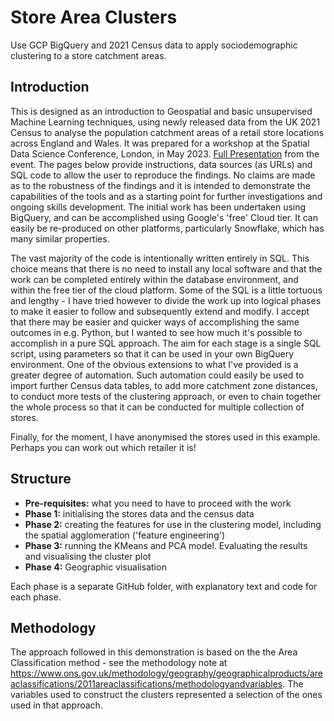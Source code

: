 # Store Area Clusters
Use GCP BigQuery and 2021 Census data to apply sociodemographic clustering to a store catchment areas.

## Introduction
This is designed as an introduction to Geospatial and basic unsupervised Machine Learning techniques, using newly released data from the UK 2021 Census to analyse the population catchment areas of a retail store locations across England and Wales. It was prepared for a workshop at the Spatial Data Science Conference, London, in May 2023. [Full Presentation](https://github.com/wpoates1/storeareaclusters/blob/main/Demographic%20Catchment%20Area%20Profiles.pdf) from the event. The pages below provide instructions, data sources (as URLs) and SQL code to allow the user to reproduce the findings. No claims are made as to the robustness of the findings and it is intended to demonstrate the capabilities of the tools and as a starting point for further investigations and ongoing skills development. The initial work has been undertaken using BigQuery, and can be accomplished using Google's 'free' Cloud tier. It can easily be re-produced on other platforms, particularly Snowflake, which has many similar properties.

The vast majority of the code is intentionally written entirely in SQL. This choice means that there is no need to install any local software and that the work can be completed entirely within the database environment, and within the free tier of the cloud platform. Some of the SQL is a little tortuous and lengthy - I have tried however to divide the work up into logical phases to make it easier to follow and subsequently extend and modify. I accept that there may be easier and quicker ways of accomplishing the same outcomes in e.g. Python, but I wanted to see how much it's possible to accomplish in a pure SQL approach. The aim for each stage is a single SQL script, using parameters so that it can be used in your own BigQuery environment. One of the obvious extensions to what I've provided is a greater degree of automation. Such automation could easily be used to import further Census data tables, to add more catchment zone distances, to conduct more tests of the clustering approach, or even to chain together the whole process so that it can be conducted for multiple collection of stores.

Finally, for the moment, I have anonymised the stores used in this example. Perhaps you can work out which retailer it is!

## Structure
- **Pre-requisites:** what you need to have to proceed with the work
- **Phase 1:** initialising the stores data and the census data
- **Phase 2:** creating the features for use in the clustering model, including the spatial agglomeration ('feature engineering')
- **Phase 3:** running the KMeans and PCA model. Evaluating the results and visualising the cluster plot
- **Phase 4:** Geographic visualisation

Each phase is a separate GitHub folder, with explanatory text and code for each phase.

## Methodology
The approach followed in this demonstration is based on the the Area Classification method - see the methodology note at https://www.ons.gov.uk/methodology/geography/geographicalproducts/areaclassifications/2011areaclassifications/methodologyandvariables. The variables used to construct the clusters represented a selection of the ones used in that approach.


